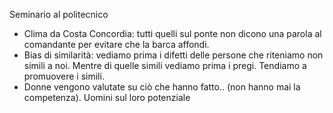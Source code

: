 Seminario al politecnico 

- Clima da Costa Concordia: tutti quelli sul ponte non dicono una parola al comandante per evitare che la barca affondi.
- Bias di similarità: vediamo prima i difetti delle persone che riteniamo non simili a noi. Mentre di quelle simili vediamo prima i pregi. Tendiamo a promuovere i simili.
- Donne vengono valutate su ciò che hanno fatto.. (non hanno mai la competenza). Uomini sul loro potenziale